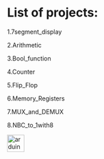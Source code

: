 # List of projects:
 
 1.7segment_display
  
 2.Arithmetic
  
 3.Bool_function
  
 4.Counter
  
 5.Flip_Flop
  
 6.Memory_Registers
  
 7.MUX_and_DEMUX
  
 8.NBC_to_1with8

<p align="left"> <a href="http://www.cburch.com/logisim/" target="_blank"> <img src="https://user-images.githubusercontent.com/84814415/148468282-ac9e33f7-4896-45b2-b4cf-d5cec8bedb8a.png" alt="arduino" width="40" height="40"/> </a>

